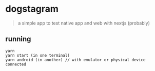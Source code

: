 # dogstagram

> a simple app to test native app and web with nextjs (probably)

## running

```
yarn
yarn start (in one terminal)
yarn android (in another) // with emulator or physical device connected
```
